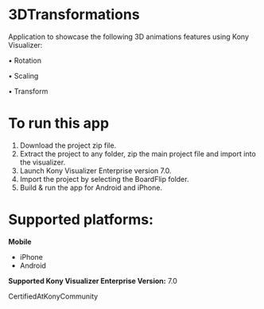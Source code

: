 # 3DTransformations
Application to showcase the following 3D animations features using Kony Visualizer:

•	Rotation

•	Scaling

•	Transform 

# To run this app

1. Download the project zip file.
2. Extract the project to any folder, zip the main project file and import into the visualizer.
3. Launch Kony Visualizer Enterprise version 7.0.
4. Import the project by selecting the BoardFlip folder.
5. Build & run the app for Android and iPhone.

# Supported platforms:
**Mobile**
 * iPhone
 * Android
 
**Supported Kony Visualizer Enterprise Version:** 7.0

CertifiedAtKonyCommunity
